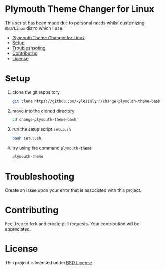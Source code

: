 # Plymouth Theme Changer for Linux
This script has been made due to personal needs whilst customizing `GNU/Linux` distro which I use.

- [Plymouth Theme Changer for Linux](#plymouth-theme-changer-for-linux)
- [Setup](#setup)
- [Troubleshooting](#troubleshooting)
- [Contributing](#contributing)
- [License](#license)

# Setup
1. clone the git repository
   ```bash
   git clone https://github.com/kylesinlynn/change-plymouth-theme-bash.git
   ```

2. move into the cloned directory
   ```bash
   cd change-plymouth-theme-bash
   ```

3. run the setup script `setup.sh`
   ```bash
   bash setup.sh
   ```

4. try using the command `plymouth-theme`
   ```bash
   plymouth-theme
   ```

# Troubleshooting
Create an issue upon your error that is associated with this project.

# Contributing
Feel free to fork and create pull requests. Your contribution will be appreciated.

# License
This project is licensed under [BSD License](LICENSE).